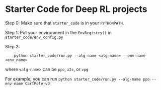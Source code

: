 # Starter Code for Deep RL projects

Step 0: Make sure that `starter_code` is in your `PYTHONPATH`.

Step 1: Put your environment in the `EnvRegistry()` in `starter_code/env_config.py`

Step 2:
```
    python starter_code/run.py --alg-name <alg-name> --env-name <env_name>
```

where `<alg-name>` can be `ppo`, `a2c`, or `vpg`

For example, you can run `python starter_code/run.py --alg-name ppo --env-name CartPole-v0`
